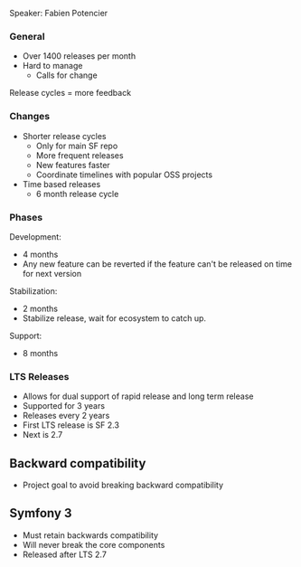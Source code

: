 Speaker: Fabien Potencier
### General

- Over 1400 releases per month
- Hard to manage
  - Calls for change

Release cycles = more feedback

### Changes

- Shorter release cycles
  - Only for main SF repo
  - More frequent releases
  - New features faster
  - Coordinate timelines with popular OSS projects
- Time based releases
  - 6 month release cycle

### Phases

Development:
  - 4 months
  - Any new feature can be reverted if the feature can't be released on time for next version

Stabilization:
  - 2 months
  - Stabilize release, wait for ecosystem to catch up.

Support:
  - 8 months


### LTS Releases
- Allows for dual support of rapid release and long term release
- Supported for 3 years
- Releases every 2 years
- First LTS release is SF 2.3
- Next is 2.7

## Backward compatibility
- Project goal to avoid breaking backward compatibility

## Symfony 3
- Must retain backwards compatibility
- Will never break the core components
- Released after LTS 2.7